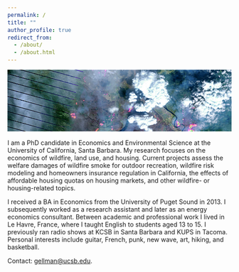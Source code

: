 ```yaml
---
permalink: /
title: ""
author_profile: true
redirect_from: 
  - /about/
  - /about.html
---
```


![](images/ft_mcmurray_wiki.png)

I am a PhD candidate in Economics and Environmental Science at the University of California, Santa Barbara. My research focuses on the economics of wildfire, land use, and housing. Current projects assess the welfare damages of wildfire smoke for outdoor recreation, wildfire risk modeling and homeowners insurance regulation in California, the effects of affordable housing quotas on housing markets, and other wildfire- or housing-related topics.

I received a BA in Economics from the University of Puget Sound in 2013. I subsequently worked as a research assistant and later as an energy economics consultant. Between academic and professional work I lived in Le Havre, France, where I taught English to students aged 13 to 15. I previously ran radio shows at KCSB in Santa Barbara and KUPS in Tacoma. Personal interests include guitar, French, punk, new wave, art, hiking, and basketball.

Contact: gellman@ucsb.edu.
